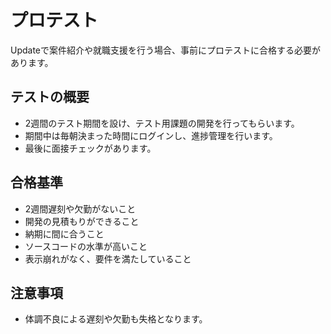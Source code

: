 # プロテスト

Updateで案件紹介や就職支援を行う場合、事前にプロテストに合格する必要があります。

## テストの概要

- 2週間のテスト期間を設け、テスト用課題の開発を行ってもらいます。
- 期間中は毎朝決まった時間にログインし、進捗管理を行います。
- 最後に面接チェックがあります。

## 合格基準

- 2週間遅刻や欠勤がないこと
- 開発の見積もりができること
- 納期に間に合うこと
- ソースコードの水準が高いこと
- 表示崩れがなく、要件を満たしていること

## 注意事項

- 体調不良による遅刻や欠勤も失格となります。